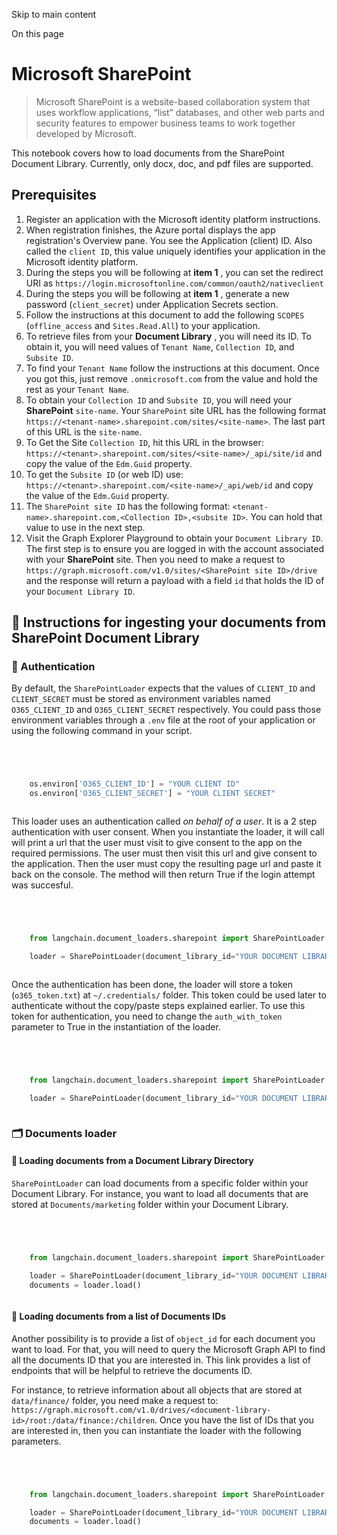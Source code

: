 

Skip to main content

On this page

# Microsoft SharePoint

> Microsoft SharePoint is a website-based collaboration system that uses workflow applications, “list” databases, and other web parts and security features to empower business teams to work together
> developed by Microsoft.

This notebook covers how to load documents from the SharePoint Document Library. Currently, only docx, doc, and pdf files are supported.

## Prerequisites​

  1. Register an application with the Microsoft identity platform instructions.
  2. When registration finishes, the Azure portal displays the app registration's Overview pane. You see the Application (client) ID. Also called the `client ID`, this value uniquely identifies your application in the Microsoft identity platform.
  3. During the steps you will be following at **item 1** , you can set the redirect URI as `https://login.microsoftonline.com/common/oauth2/nativeclient`
  4. During the steps you will be following at **item 1** , generate a new password (`client_secret`) under Application Secrets section.
  5. Follow the instructions at this document to add the following `SCOPES` (`offline_access` and `Sites.Read.All`) to your application.
  6. To retrieve files from your **Document Library** , you will need its ID. To obtain it, you will need values of `Tenant Name`, `Collection ID`, and `Subsite ID`.
  7. To find your `Tenant Name` follow the instructions at this document. Once you got this, just remove `.onmicrosoft.com` from the value and hold the rest as your `Tenant Name`.
  8. To obtain your `Collection ID` and `Subsite ID`, you will need your **SharePoint** `site-name`. Your `SharePoint` site URL has the following format `https://<tenant-name>.sharepoint.com/sites/<site-name>`. The last part of this URL is the `site-name`.
  9. To Get the Site `Collection ID`, hit this URL in the browser: `https://<tenant>.sharepoint.com/sites/<site-name>/_api/site/id` and copy the value of the `Edm.Guid` property.
  10. To get the `Subsite ID` (or web ID) use: `https://<tenant>.sharepoint.com/<site-name>/_api/web/id` and copy the value of the `Edm.Guid` property.
  11. The `SharePoint site ID` has the following format: `<tenant-name>.sharepoint.com,<Collection ID>,<subsite ID>`. You can hold that value to use in the next step.
  12. Visit the Graph Explorer Playground to obtain your `Document Library ID`. The first step is to ensure you are logged in with the account associated with your **SharePoint** site. Then you need to make a request to `https://graph.microsoft.com/v1.0/sites/<SharePoint site ID>/drive` and the response will return a payload with a field `id` that holds the ID of your `Document Library ID`.

## 🧑 Instructions for ingesting your documents from SharePoint Document Library​

### 🔑 Authentication​

By default, the `SharePointLoader` expects that the values of `CLIENT_ID` and `CLIENT_SECRET` must be stored as environment variables named `O365_CLIENT_ID` and `O365_CLIENT_SECRET` respectively. You
could pass those environment variables through a `.env` file at the root of your application or using the following command in your script.

```python




    os.environ['O365_CLIENT_ID'] = "YOUR CLIENT ID"
    os.environ['O365_CLIENT_SECRET'] = "YOUR CLIENT SECRET"



```


This loader uses an authentication called _on behalf of a user_. It is a 2 step authentication with user consent. When you instantiate the loader, it will call will print a url that the user must
visit to give consent to the app on the required permissions. The user must then visit this url and give consent to the application. Then the user must copy the resulting page url and paste it back on
the console. The method will then return True if the login attempt was succesful.

```python




    from langchain.document_loaders.sharepoint import SharePointLoader

    loader = SharePointLoader(document_library_id="YOUR DOCUMENT LIBRARY ID")



```


Once the authentication has been done, the loader will store a token (`o365_token.txt`) at `~/.credentials/` folder. This token could be used later to authenticate without the copy/paste steps
explained earlier. To use this token for authentication, you need to change the `auth_with_token` parameter to True in the instantiation of the loader.

```python




    from langchain.document_loaders.sharepoint import SharePointLoader

    loader = SharePointLoader(document_library_id="YOUR DOCUMENT LIBRARY ID", auth_with_token=True)



```


### 🗂️ Documents loader​

#### 📑 Loading documents from a Document Library Directory​

`SharePointLoader` can load documents from a specific folder within your Document Library. For instance, you want to load all documents that are stored at `Documents/marketing` folder within your
Document Library.

```python




    from langchain.document_loaders.sharepoint import SharePointLoader

    loader = SharePointLoader(document_library_id="YOUR DOCUMENT LIBRARY ID", folder_path="Documents/marketing", auth_with_token=True)
    documents = loader.load()



```


#### 📑 Loading documents from a list of Documents IDs​

Another possibility is to provide a list of `object_id` for each document you want to load. For that, you will need to query the Microsoft Graph API to find all the documents ID that you are
interested in. This link provides a list of endpoints that will be helpful to retrieve the documents ID.

For instance, to retrieve information about all objects that are stored at `data/finance/` folder, you need make a request to: `https://graph.microsoft.com/v1.0/drives/<document-library-
id>/root:/data/finance:/children`. Once you have the list of IDs that you are interested in, then you can instantiate the loader with the following parameters.

```python




    from langchain.document_loaders.sharepoint import SharePointLoader

    loader = SharePointLoader(document_library_id="YOUR DOCUMENT LIBRARY ID", object_ids=["ID_1", "ID_2"], auth_with_token=True)
    documents = loader.load()



```

